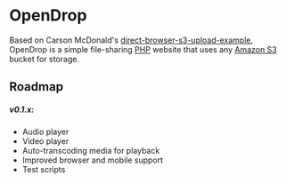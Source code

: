 # OpenDrop

Based on Carson McDonald's [direct-browser-s3-upload-example](https://github.com/carsonmcdonald/direct-browser-s3-upload-example), OpenDrop is a simple file-sharing [PHP](http://php.net/) website that uses any [Amazon S3](http://aws.amazon.com/s3/) bucket for storage.

## Roadmap

##### v0.1.x:

* Audio player
* Video player
* Auto-transcoding media for playback
* Improved browser and mobile support
* Test scripts
